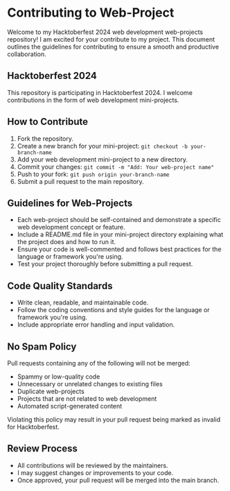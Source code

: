 # Contributing to Web-Project

Welcome to my Hacktoberfest 2024 web development web-projects repository! I am excited for your contribute to my project. This document outlines the guidelines for contributing to ensure a smooth and productive collaboration.

## Hacktoberfest 2024

This repository is participating in Hacktoberfest 2024. I welcome contributions in the form of web development mini-projects.

## How to Contribute

1. Fork the repository.
2. Create a new branch for your mini-project: `git checkout -b your-branch-name`
3. Add your web development mini-project to a new directory.
4. Commit your changes: `git commit -m "Add: Your web-project name"`
5. Push to your fork: `git push origin your-branch-name`
6. Submit a pull request to the main repository.

## Guidelines for Web-Projects

- Each web-project should be self-contained and demonstrate a specific web development concept or feature.
- Include a README.md file in your mini-project directory explaining what the project does and how to run it.
- Ensure your code is well-commented and follows best practices for the language or framework you're using.
- Test your project thoroughly before submitting a pull request.

## Code Quality Standards

- Write clean, readable, and maintainable code.
- Follow the coding conventions and style guides for the language or framework you're using.
- Include appropriate error handling and input validation.

## No Spam Policy

Pull requests containing any of the following will not be merged:

- Spammy or low-quality code
- Unnecessary or unrelated changes to existing files
- Duplicate web-projects
- Projects that are not related to web development
- Automated script-generated content

Violating this policy may result in your pull request being marked as invalid for Hacktoberfest.

## Review Process

- All contributions will be reviewed by the maintainers.
- I may suggest changes or improvements to your code.
- Once approved, your pull request will be merged into the main branch.